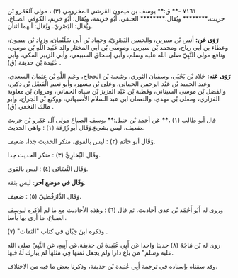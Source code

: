 ٧١٦١ -** ق:** يوسف بن ميمون القرشي المخزومي (٣) ، مولى آلعَمْرو بْن حريث،******** ويُقال:******** الحنفي، أَبُو خزيمة، ويُقال: أَبُو خريم، الكوفي الصباغ، ويُقال: البَصْرِيّ. ويُقال: أنهما اثنان.

**رَوَى عَن:** أنس بْن سيرين، والحسن البَصْرِيّ، وحماد بْن أَبي سُلَيْمان، وزياد بْن ميمون، وعطاء بن أَبي رباح، ومحمد بْن سيرين، وموسى بْن أَبي المختار والد عُبَيد اللَّهِ بْن موسى، ونافع مولى النَّبِيّ صلى الله عليه وسلم، وأبي إسحاق السبيعي، وأبي الزبير المكي، وأبي عُبَيدة بْن حذيفة (ق) .

**رَوَى عَنه:** خلاد بْن يَحْيَى، وسفيان الثوري، وشعبة بْن الحجاج، وعَبد اللَّهِ بْن عثمان السعدي، وعبد الحميد بْن عَبْد الرحمن الحماني، وعلي بْن مسهر، وأبو نعيم الْفَضْل بْن دكين، والفضل بْن موسى السيناني، وقطبة بْن عَبْد العزيز بْن سياه الحماني، ومروان بْن معاوية الفزاري، ومعلى بْن مهدي، والنعمان ابن عبد السلام الأصبهاني، ووكيع بْن الجراح، وأبو مالك النخعي (ق) .

قال أبو طالب (١) ،** عَن أحمد بْن حنبل:** يوسف الصباغ مولى آل عَمْرو بْن حريث ضعيف، ليس بشيءٍ.وَقَال أبو زُرْعَة (١) : واهي الحديث.

وَقَال أبو حاتم (٢) : ليس بالقوي، منكر الحديث جدا، ضعيف.

وقَال البُخارِيُّ (٣) : منكر الحديث جدا.

وَقَال النَّسَائي (٤) : ليس بالقوي.

**وَقَال في موضع آخر:** ليس بثقة.

وَقَال الدَّارَقُطنِيّ (٥) : ضعيف.

وروى له أَبُو أَحْمَد بْن عدي أحاديث، ثم قال (٦) : وهذه الأحاديث مع ما لم أذكره ليوسف الصباغ، ما أرى بها بأسا.

وذكره ابنُ حِبَّان في كتاب "الثقات" (٧) .

روى له بْن مَاجَهْ (٨) حديثا واحدا عَن أَبِي عُبَيدة بْن حذيفة،عَن أَبِيهِ، عَنِ النَّبِيِّ صلى الله عليه وسلم" من باع دارا ولم يجعل ثمنها فِي مثلها لم يبارك لَهُ فيها.

وقد سقناه بإسناده في ترجمة أَبِي عُبَيدة بْن حذيفة، وذكرنا بعض ما فيه من الاختلاف.